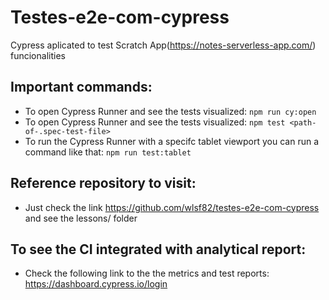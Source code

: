 # Testes-e2e-com-cypress
Cypress aplicated to test Scratch App(https://notes-serverless-app.com/) funcionalities

## Important commands: 

- To open Cypress Runner and see the tests visualized: `npm run cy:open`
- To open Cypress Runner and see the tests visualized: `npm test <path-of-.spec-test-file>`
- To run the Cypress Runner with a specifc tablet viewport you can run a command like that: `npm run test:tablet` 

## Reference repository to visit:

- Just check the link https://github.com/wlsf82/testes-e2e-com-cypress and see the lessons/ folder

## To see the CI integrated with analytical report:

- Check the following link to the the metrics and test reports: https://dashboard.cypress.io/login